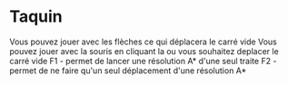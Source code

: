 # Taquin
Vous pouvez jouer avec les flèches ce qui déplacera le carré vide
Vous pouvez jouer avec la souris en cliquant la ou vous souhaitez deplacer le carré vide
F1 - permet de lancer une résolution A* d'une seul traite
F2 - permet de ne faire qu'un seul déplacement d'une résolution A*
